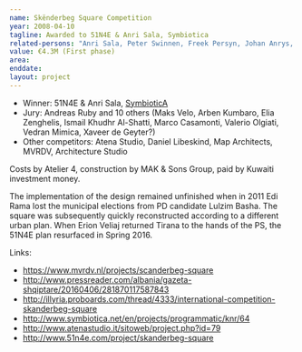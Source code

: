 ```yaml
---
name: Skënderbeg Square Competition
year: 2008-04-10
tagline: Awarded to 51N4E & Anri Sala, Symbiotica
related-persons: "Anri Sala, Peter Swinnen, Freek Persyn, Johan Anrys, Andreas Ruby, Alban Efthimi, Marin Biçoku, Maks Velo, Arben Kumbaro, Elia Zenghelis, Ismail Khudhr Al-Shatti, Marco Casamonti, Valerio Olgiati, Vedran Mimica, Xaveer de Geyter, MAK & Sons Group, Ulrike Bega"
value: €4.3M (First phase)
area:
enddate:
layout: project
---
```

* Winner: 51N4E & Anri Sala, [SymbioticA](http://www.symbiotica.net/en/projects/programmatic/knr/64)
* Jury: Andreas Ruby and 10 others (Maks Velo, Arben Kumbaro, Elia Zenghelis, Ismail Khudhr Al-Shatti, Marco Casamonti, Valerio Olgiati, Vedran Mimica, Xaveer de Geyter?)
* Other competitors: Atena Studio, Daniel Libeskind, Map Architects, MVRDV, Architecture Studio

Costs by Atelier 4, construction by MAK & Sons Group, paid by Kuwaiti investment money.

The implementation of the design remained unfinished when in 2011 Edi Rama lost the municipal elections from PD candidate Lulzim Basha. The square was subsequently quickly reconstructed according to a different urban plan. When Erion Veliaj returned Tirana to the hands of the PS, the 51N4E plan resurfaced in Spring 2016.

Links:
* <https://www.mvrdv.nl/projects/scanderbeg-square>
* <http://www.pressreader.com/albania/gazeta-shqiptare/20160406/281870117587843>
* <http://illyria.proboards.com/thread/4333/international-competition-skanderbeg-square>
* <http://www.symbiotica.net/en/projects/programmatic/knr/64>
* <http://www.atenastudio.it/sitoweb/project.php?id=79>
* <http://www.51n4e.com/project/skanderbeg-square>
